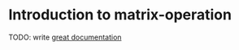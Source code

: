 # Introduction to matrix-operation

TODO: write [great documentation](http://jacobian.org/writing/what-to-write/)

